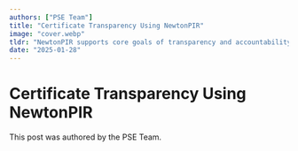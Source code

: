 ```yaml
---
authors: ["PSE Team"]
title: "Certificate Transparency Using NewtonPIR"
image: "cover.webp"
tldr: "NewtonPIR supports core goals of transparency and accountability in certificate issuance without compromising the privacy of the querying parties."
date: "2025-01-28"
---
```


# Certificate Transparency Using NewtonPIR

This post was authored by the PSE Team.
